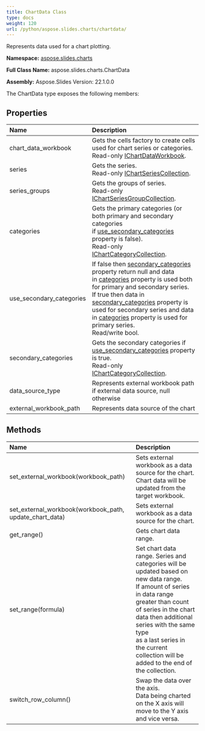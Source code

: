 ```yaml
---
title: ChartData Class
type: docs
weight: 120
url: /python/aspose.slides.charts/chartdata/
---
```


Represents data used for a chart plotting.

**Namespace:** [aspose.slides.charts](/python/aspose.slides.charts/)

**Full Class Name:** aspose.slides.charts.ChartData

**Assembly:**  Aspose.Slides Version: 22.1.0.0

The ChartData type exposes the following members:
## **Properties**
|**Name**|**Description**|
| :- | :- |
|chart_data_workbook|Gets the cells factory to create cells used for chart series or categories.<br/>            Read-only [IChartDataWorkbook](/python/aspose.slides.charts/ichartdataworkbook/).|
|series|Gets the series.<br/>            Read-only [IChartSeriesCollection](/python/aspose.slides.charts/ichartseriescollection/).|
|series_groups|Gets the groups of series.<br/>            Read-only [IChartSeriesGroupCollection](/python/aspose.slides.charts/ichartseriesgroupcollection/).|
|categories|Gets the primary categories (or both primary and secondary categories <br/>            if [use_secondary_categories](/python/aspose.slides.charts/chartdata/) property is false).<br/>            Read-only [IChartCategoryCollection](/python/aspose.slides.charts/ichartcategorycollection/).|
|use_secondary_categories|If false then [secondary_categories](/python/aspose.slides.charts/chartdata/) property return null and data <br/>            in [categories](/python/aspose.slides.charts/chartdata/) property is used both for primary and secondary series.<br/>            If true then data in [secondary_categories](/python/aspose.slides.charts/chartdata/) property is used for secondary series and data <br/>            in [categories](/python/aspose.slides.charts/chartdata/) property is used for primary series.<br/>            Read/write bool.|
|secondary_categories|Gets the secondary categories if [use_secondary_categories](/python/aspose.slides.charts/chartdata/) property is true.<br/>            Read-only [IChartCategoryCollection](/python/aspose.slides.charts/ichartcategorycollection/).|
|data_source_type|Represents external workbook path if external data source, null otherwise|
|external_workbook_path|Represents data source of the chart|
## **Methods**
|**Name**|**Description**|
| :- | :- |
|set_external_workbook(workbook_path)|Sets external workbook as a data source for the chart. Chart data will be updated from the target workbook.|
|set_external_workbook(workbook_path, update_chart_data)|Sets external workbook as a data source for the chart.|
|get_range()|Gets chart data range.|
|set_range(formula)|Set chart data range. Series and categories will be updated based on new data range.<br/>            If amount of series in data range greater than count of series in the chart data then additional series with the same type<br/>            as a last series in the current collection will be added to the end of the collection.|
|switch_row_column()|Swap the data over the axis.<br/>            Data being charted on the X axis will move to the Y axis and vice versa.|

